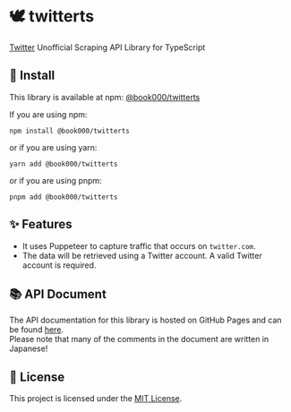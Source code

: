# 🕊 twitterts

[Twitter](https://twitter.com) Unofficial Scraping API Library for TypeScript

## 🚀 Install

This library is available at npm: [@book000/twitterts](https://www.npmjs.com/package/@book000/twitterts)

If you are using npm:

```shell
npm install @book000/twitterts
```

or if you are using yarn:

```shell
yarn add @book000/twitterts
```

or if you are using pnpm:

```shell
pnpm add @book000/twitterts
```

## ✨ Features

- It uses Puppeteer to capture traffic that occurs on `twitter.com`.
- The data will be retrieved using a Twitter account. A valid Twitter account is required.

## 📚 API Document

The API documentation for this library is hosted on GitHub Pages and can be found [here](https://book000.github.io/twitterts/).  
Please note that many of the comments in the document are written in Japanese!

## 📑 License

This project is licensed under the [MIT License](LICENSE).
